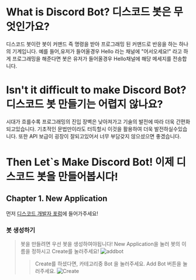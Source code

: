 # What is Discord Bot? 디스코드 봇은 무엇인가요?
디스코드 봇이란 봇이 커맨드 즉 명령을 받아 프로그래밍 된 커맨드로 반응을 하는 하나의 기계입니다.
예를 들어,유저가 들어올경우 Hello 라는 채널에 "어서오세요!" 라고 하게 프로그래밍을 해준다면 봇은 유저가 들어올경우 Hello채널에 해당 메세지를 전송합니다.

# Isn't it difficult to make Discord Bot? 디스코드 봇 만들기는 어렵지 않나요?
시대가 흐를수록 프로그래밍의 진입 장벽은 낮아져가고 기술의 발전에 따라 더욱 간편화 되고있습니다. 기초적인 문법만이라도 터득할시 이것을 활용하여 더욱 발전하실수있습니다.
또한 API 보급이 굉장이 잘되고있어서 너무 부담갖지 않으셨으면 좋겠습니다.

# Then Let`s Make Discord Bot! 이제 디스코드 봇을 만들어봅시다!


## Chapter 1. New Application
 먼저 [디스코드 개발자 포럼](https://discord.com/developers/applications)에 들어가주세요!

### 봇 생성하기

> 봇을 만들려면 우선 봇을 생성하여야됩니다!
> New Application을 눌러 봇의 이름을 정하시고 Create를 눌러주세요!
![addbot](https://user-images.githubusercontent.com/69516541/106755019-fbb14080-6670-11eb-8455-2774d6870724.PNG)
>> Create를 하셨다면, 카테고리중 Bot 을 눌러주세요.
>>Add Bot 버튼을 눌러주세요.
![Create](https://user-images.githubusercontent.com/69516541/106755028-fce26d80-6670-11eb-92c7-2602a1517d0a.PNG)

